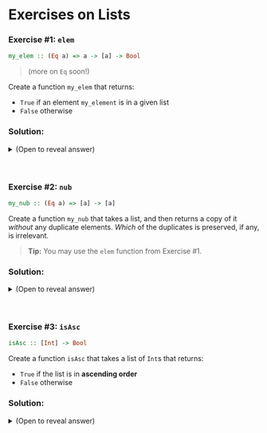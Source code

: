 # Exercises on Lists

### Exercise #1: `elem`
```hs
my_elem :: (Eq a) => a -> [a] -> Bool
```
> (more on `Eq` soon!)

Create a function `my_elem` that returns:
- `True` if an element `my_element` is in a given list
- `False` otherwise

### Solution:
<details>
    <summary>(Open to reveal answer)</summary>

    ```haskell
    my_elem _ [] = False
    my_elem a (head:tail)
        | a == x    = True
        | otherwise = False
    ```

</details>
<br>
<br>

### Exercise #2: `nub`
```hs
my_nub :: (Eq a) => [a] -> [a]
```
Create a function `my_nub` that takes a list,
and then returns a copy of it _without_ any duplicate elements. _Which_ of the duplicates is preserved, if any, is irrelevant. 
> **Tip:** You may use the `elem` function from Exercise #1.

### Solution:
<details>
    <summary>(Open to reveal answer)</summary>

    ```haskell
    my_nub [] = []
    my_nub (head:tail)
        | not(x `elem` xs) = x : my_nub xs
        | otherwise        = my_nub xs
    ```
</details>
<br>
<br>

### Exercise #3: `isAsc`
```hs
isAsc :: [Int] -> Bool
```
Create a function `isAsc` that takes a list of
`Int`s that returns:
- `True` if the list is in **ascending order**
- `False` otherwise

### Solution:
<details>
    <summary>(Open to reveal answer)</summary>

    ```haskell
    isAsc [] = True
    isAsc [x] = True
    isAsc (x:y:xs)
        | x <= y    = isAsc xs
        | otherwise = False
    ```
</details>